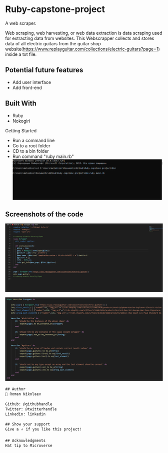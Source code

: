 # Ruby-capstone-project
A web scraper.

Web scraping, web harvesting, or web data extraction is data scraping used for extracting data from websites. This Webscrapper collects and stores data of all electric guitars from the guitar shop website(https://www.replayguitar.com/collections/electric-guitars?page=1) inside a txt file.

## Potential future features
- Add user interface
- Add front-end

## Built With
- Ruby
- Nokogiri

Getting Started
- Run a command line
- Go to a root folder
- CD to a bin folder
- Run command "ruby main.rb"
![Screenshot](./images/instr.png)

## Screenshots of the code
![Screenshot](./images/1.png)

![Screenshot](./images/2.png)
`````````````````````````````
## Author
👤 Roman Nikolaev

Github: @githubhandle
Twitter: @twitterhandle
Linkedin: linkedin

## Show your support
Give a ⭐️ if you like this project!

## Acknowledgments
Hat tip to Microverse
